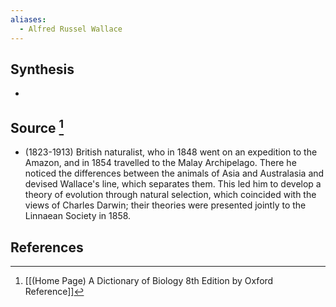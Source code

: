 ```yaml
---
aliases:
  - Alfred Russel Wallace
---
```

## Synthesis
- 
## Source [^1]
- (1823-1913) British naturalist, who in 1848 went on an expedition to the Amazon, and in 1854 travelled to the Malay Archipelago. There he noticed the differences between the animals of Asia and Australasia and devised Wallace's line, which separates them. This led him to develop a theory of evolution through natural selection, which coincided with the views of Charles Darwin; their theories were presented jointly to the Linnaean Society in 1858.
## References

[^1]: [[(Home Page) A Dictionary of Biology 8th Edition by Oxford Reference]]